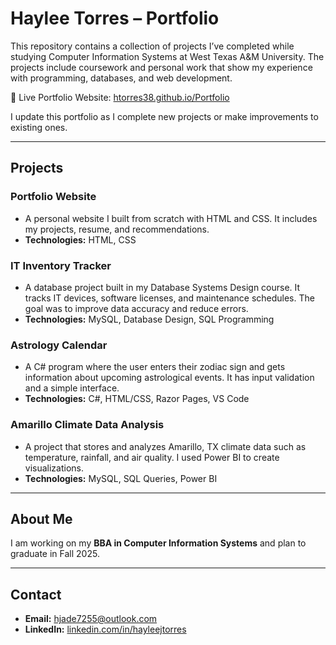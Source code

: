 # Haylee Torres – Portfolio  

This repository contains a collection of projects I’ve completed while studying Computer Information Systems at West Texas A&M University. The projects include coursework and personal work that show my experience with programming, databases, and web development.  

🔗 Live Portfolio Website: [htorres38.github.io/Portfolio](https://htorres38.github.io/Portfolio/)  

I update this portfolio as I complete new projects or make improvements to existing ones.  

---

## Projects  

### Portfolio Website  
- A personal website I built from scratch with HTML and CSS. It includes my projects, resume, and recommendations.  
- **Technologies:** HTML, CSS  

### IT Inventory Tracker  
- A database project built in my Database Systems Design course. It tracks IT devices, software licenses, and maintenance schedules. The goal was to improve data accuracy and reduce errors.  
- **Technologies:** MySQL, Database Design, SQL Programming  

### Astrology Calendar  
- A C# program where the user enters their zodiac sign and gets information about upcoming astrological events. It has input validation and a simple interface.  
- **Technologies:** C#, HTML/CSS, Razor Pages, VS Code 

### Amarillo Climate Data Analysis  
- A project that stores and analyzes Amarillo, TX climate data such as temperature, rainfall, and air quality. I used Power BI to create visualizations.  
- **Technologies:** MySQL, SQL Queries, Power BI  

---

## About Me  
I am working on my **BBA in Computer Information Systems** and plan to graduate in Fall 2025.

---

## Contact  
- **Email:** hjade7255@outlook.com  
- **LinkedIn:** [linkedin.com/in/hayleejtorres](https://www.linkedin.com/in/hayleejtorres)  
